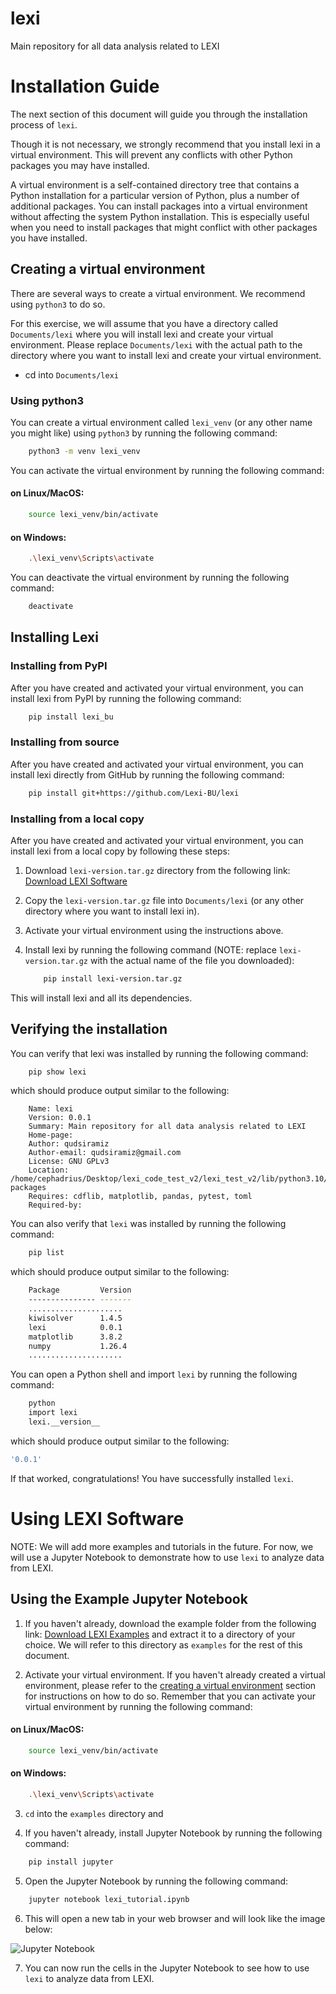# lexi
Main repository for all data analysis related to LEXI

# Installation Guide

The next section of this document will guide you through the installation process of `lexi`.

Though it is not necessary, we strongly recommend that you install lexi in a virtual environment.
This will prevent any conflicts with other Python packages you may have installed.

A virtual environment is a self-contained directory tree that contains a Python installation for a
particular version of Python, plus a number of additional packages. You can install packages into a
virtual environment without affecting the system Python installation. This is especially useful when
you need to install packages that might conflict with other packages you have installed.

## Creating a virtual environment
There are several ways to create a virtual environment. We recommend using `python3` to do so.

For this exercise, we will assume that you have a directory called `Documents/lexi` where you will
install lexi and create your virtual environment. Please replace `Documents/lexi` with the actual
path to the directory where you want to install lexi and create your virtual environment.

- cd into `Documents/lexi`

### Using python3
You can create a virtual environment called `lexi_venv` (or any other name you might like) using 
`python3` by running the following command:

```bash
    python3 -m venv lexi_venv
```

You can activate the virtual environment by running the following command:

#### on Linux/MacOS:

```bash
    source lexi_venv/bin/activate
```

#### on Windows:

```bash
    .\lexi_venv\Scripts\activate
```

You can deactivate the virtual environment by running the following command:

```bash
    deactivate
```

## Installing Lexi

### Installing from PyPI
After you have created and activated your virtual environment, you can install lexi from PyPI by running the following command:

```bash
    pip install lexi_bu
```

### Installing from source
After you have created and activated your virtual environment, you can install lexi directly from GitHub by running the following command:

```bash
    pip install git+https://github.com/Lexi-BU/lexi
```

### Installing from a local copy
After you have created and activated your virtual environment, you can install lexi from a local copy
by following these steps:

1. Download `lexi-version.tar.gz` directory from the following link: [Download LEXI Software](https://lexi-bu.github.io/software/dist/lexi-0.0.1.tar.gz)

2. Copy the `lexi-version.tar.gz` file into `Documents/lexi` (or any other directory where you want
   to install lexi in).

3. Activate your virtual environment using the instructions above.

4. Install lexi by running the following command (NOTE: replace `lexi-version.tar.gz` with the actual name of the file you downloaded):

    ```bash
        pip install lexi-version.tar.gz
    ```

This will install lexi and all its dependencies.

## Verifying the installation
You can verify that lexi was installed by running the following command:

```bash
    pip show lexi
```

which should produce output similar to the following:

```
    Name: lexi
    Version: 0.0.1
    Summary: Main repository for all data analysis related to LEXI
    Home-page: 
    Author: qudsiramiz
    Author-email: qudsiramiz@gmail.com
    License: GNU GPLv3
    Location: /home/cephadrius/Desktop/lexi_code_test_v2/lexi_test_v2/lib/python3.10/site-packages
    Requires: cdflib, matplotlib, pandas, pytest, toml
    Required-by: 
```

You can also verify that `lexi` was installed by running the following command:

```bash
    pip list
```
which should produce output similar to the following:

```bash
    Package         Version
    --------------- -------
    .....................
    kiwisolver      1.4.5
    lexi            0.0.1
    matplotlib      3.8.2
    numpy           1.26.4
    .....................
```

You can open a Python shell and import `lexi` by running the following command:

```bash
    python
    import lexi
    lexi.__version__
``` 

which should produce output similar to the following:

```bash
'0.0.1'
```
If that worked, congratulations! You have successfully installed `lexi`.


# Using LEXI Software

NOTE: We will add more examples and tutorials in the future. For now, we will use a Jupyter Notebook
to demonstrate how to use `lexi` to analyze data from LEXI.

## Using the Example Jupyter Notebook
1. If you haven't already, download the example folder from the following link: [Download LEXI
Examples](https://lexi-bu.github.io/software/examples.zip) and extract it to a directory of your
choice. We will refer to this directory as `examples` for the rest of this document.

2. Activate your virtual environment. If you haven't already created a virtual environment, please
   refer to the [creating a virtual environment](#creating-a-virtual-environment) section for
   instructions on how to do so. Remember that you can activate your virtual environment by running
   the following command:

#### on Linux/MacOS:

```bash
    source lexi_venv/bin/activate
```

#### on Windows:

```bash
    .\lexi_venv\Scripts\activate
```

3. `cd` into the `examples` directory and 

4. If you haven't already, install Jupyter Notebook by running the following command:

```bash
    pip install jupyter
```

5. Open the Jupyter Notebook by running the following command:

```bash
    jupyter notebook lexi_tutorial.ipynb
```

6. This will open a new tab in your web browser and will look like the image below:

![Jupyter Notebook](./images/lexi_notebook_screeenshot.png)

7. You can now run the cells in the Jupyter Notebook to see how to use `lexi` to analyze data from
   LEXI.